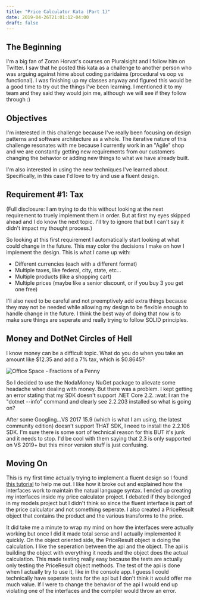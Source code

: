 ```yaml
---
title: "Price Calculator Kata (Part 1)"
date: 2019-04-26T21:01:12-04:00
draft: false
---
```


## The Beginning
I'm a big fan of Zoran Horvat's courses on Pluralsight and I follow him on Twitter. I saw that he posted this kata as a challenge to another person who was arguing against hime about coding paridaims (procedural vs oop vs functional). I was finishing up my classes anyway and figured this would be a good time to try out the things I've been learning. I mentioned it to my team and they said they would join me, although we will see if they follow through :)

## Objectives
I'm interested in this challenge because I've really been focusing on design patterns and software architecture as a whole. The iterative nature of this challenge resonates with me because I currently work in an "Agile" shop and we are constantly getting new requirements from our customers changing the behavior or adding new things to what we have already built. 

I'm also interested in using the new techniques I've learned about. Specifically, in this case I'd love to try and use a fluent design.

## Requirement #1: Tax
(Full disclosure: I am trying to do this without looking at the next requirement to truely implement them in order. But at first my eyes skipped ahead and I do know the next topic. I'll try to ignore that but I can't say it didn't impact my thought process.)

So looking at this first requirement I automatically start looking at what could change in the future. This may color the decisions I make on how I implement the design. This is what I came up with:

* Different currencies (each with a different format)
* Multiple taxes, like federal, city, state, etc...
* Multiple products (like a shopping cart)
* Multiple prices (maybe like a senior discount, or if you buy 3 you get one free)

I'll also need to be careful and not preemptively add extra things because they may not be needed while allowing my design to be flexible enough to handle change in the future. I think the best way of doing that now is to make sure things are seperate and really trying to follow SOLID principles.

## Money and DotNet Circles of Hell

I know money can be a difficult topic. What do you do when you take an amount like $12.35 and add a 7% tax, which is $0.8645?

![Office Space - Fractions of a Penny](/images/fractions-of-a-penny.jpg)

So I decided to use the NodaMoney NuGet package to alievate some headache when dealing with money. But there was a problem. I kept getting an error stating that my SDK doesn't support .NET Core 2.2. :wat: I ran the "dotnet --info" command and clearly see 2.2.203 installed so what is going on?

After some Googling...VS 2017 15.9 (which is what I am using, the latest community edition) doesn't support THAT SDK, I need to install the 2.2.106 SDK. I'm sure there is some sort of technical reason for this BUT it's junk and it needs to stop. I'd be cool with them saying that 2.3 is only supported on VS 2019+ but this minor version stuff is just confusing. 

## Moving On

This is my first time actually trying to implement a fluent design so I found [this tutorial](https://assist-software.net/blog/design-and-implement-fluent-interface-pattern-c) to help me out. I like how it broke out and explained how the interfaces work to maintain the natual language syntax. I ended up creating my interfaces inside my price calculator project. I debated if they belonged in my models project but I didn't think so since the fluent interface is part of the price calculator and not something seperate. I also created a PriceResult object that contains the product and the various transforms to the price.

It did take me a minute to wrap my mind on how the interfaces were actually working but once I did it made total sense and I actually implemented it quickly. On the object oriented side, the PriceResult object is doing the calculation. I like the seperation between the api and the object. The api is building the object with everything it needs and the object does the actual calculation. This made testing really easy because the tests are actually only testing the PriceResult object methods. The test of the api is done when I actually try to use it, like in the console app. I guess I could technically have seperate tests for the api but I don't think it would offer me much value. If I were to change the behavior of the api I would end up violating one of the interfaces and the compiler would throw an error. 


